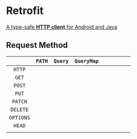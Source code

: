 # Retrofit

[A type-safe **HTTP client** for Android and Java](https://square.github.io/retrofit/)



## Request Method







|           |   `PATH`   | `Query` | `QueryMap` |      |      |      |      |      |
| :-------: | :--: | :--: | :--: | ---- | ---- | ---- | ---- | ---- |
| `HTTP`    |      |      |      |      |      |      |      |      |
| `GET`     |      |      |      |      |      |      |      |      |
| `POST`    |      |      |      |      |      |      |      |      |
| `PUT`     |      |      |      |      |      |      |      |      |
| `PATCH`   |      |      |      |      |      |      |      |      |
| `DELETE`  |      |      |      |      |      |      |      |      |
| `OPTIONS` |      |      |      |      |      |      |      |      |
| `HEAD`    |      |      |      |      |      |      |      |      |
|           |      |      |      |      |      |      |      |      |

